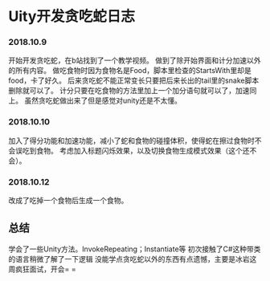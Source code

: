 # Uity开发贪吃蛇日志
### 2018.10.9
开始开发贪吃蛇，在b站找到了一个教学视频。
做到了除开始界面和计分加速以外的所有内容。
做吃食物时因为食物名是Food，脚本里检查的StartsWith里却是food，卡了好久。
后来贪吃蛇不能正常变长只要把后来长出的tail里的snake脚本删除就可以了。
计分只要在吃食物的方法里加上一个加分语句就可以了，加速同上。
虽然贪吃蛇做出来了但是感觉对unity还是不太懂。
### 2018.10.10
加入了得分功能和加速功能，减小了蛇和食物的碰撞体积，使得蛇在擦过食物时不会误吃到食物。
考虑加入标题闪烁效果，以及切换食物生成模式效果（这个还不会）。
### 2018.10.12
改成了吃掉一个食物后生成一个食物。

## 总结
学会了一些Unity方法。InvokeRepeating；Instantiate等
初次接触了C#这种带类的语言稍微了解了一下逻辑
没能学点贪吃蛇以外的东西有点遗憾，主要是冰岩这周疯狂面试，开会= =